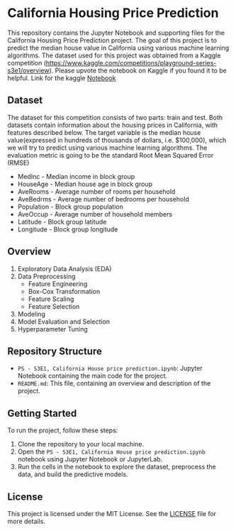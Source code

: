 # California Housing Price Prediction

This repository contains the Jupyter Notebook and supporting files for the California Housing Price Prediction project. 
The goal of this project is to predict the median house value in California using various machine learning algorithms. 
The dataset used for this project was obtained from a Kaggle competition (https://www.kaggle.com/competitions/playground-series-s3e1/overview). Please upvote the notebook on Kaggle if you found it to be helpful. Link for the kaggle [Notebook](https://www.kaggle.com/code/mohitsonkamble2/ps-s3e1-california-house-price-prediction)

## Dataset

The dataset for this competition consists of two parts: train and test. Both datasets contain information about the housing prices in California, with features described below. The target variable is the median house value(expressed in hundreds of thousands of dollars, i.e. $100,000), which we will try to predict using various machine learning algorithms. The evaluation metric is going to be the standard Root Mean Squared Error (RMSE)

- MedInc - Median income in block group
- HouseAge - Median house age in block group
- AveRooms - Average number of rooms per household
- AveBedrms - Average number of bedrooms per household
- Population - Block group population
- AveOccup - Average number of household members
- Latitude - Block group latitude
- Longitude - Block group longitude

## Overview

1. Exploratory Data Analysis (EDA)
2. Data Preprocessing
    - Feature Engineering
    - Box-Cox Transformation
    - Feature Scaling
    - Feature Selection
3. Modeling
4. Model Evaluation and Selection
5. Hyperparameter Tuning

## Repository Structure

- `PS - S3E1, California House price prediction.ipynb`: Jupyter Notebook containing the main code for the project.
- `README.md`: This file, containing an overview and description of the project.

## Getting Started

To run the project, follow these steps:

1. Clone the repository to your local machine.
2. Open the `PS - S3E1, California House price prediction.ipynb` notebook using Jupyter Notebook or JupyterLab.
3. Run the cells in the notebook to explore the dataset, preprocess the data, and build the predictive models.

## License

This project is licensed under the MIT License. See the [LICENSE](https://github.com/mohitseventeens/Kaggle-Playground_Series/blob/main/LICENSE) file for more details.
